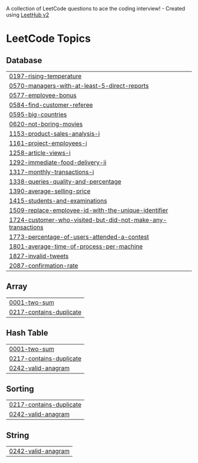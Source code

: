 A collection of LeetCode questions to ace the coding interview! - Created using [LeetHub v2](https://github.com/arunbhardwaj/LeetHub-2.0)
<!---LeetCode Topics Start-->
# LeetCode Topics
## Database
|  |
| ------- |
| [0197-rising-temperature](https://github.com/Tushar-555/LeetCode/tree/master/0197-rising-temperature) |
| [0570-managers-with-at-least-5-direct-reports](https://github.com/Tushar-555/LeetCode/tree/master/0570-managers-with-at-least-5-direct-reports) |
| [0577-employee-bonus](https://github.com/Tushar-555/LeetCode/tree/master/0577-employee-bonus) |
| [0584-find-customer-referee](https://github.com/Tushar-555/LeetCode/tree/master/0584-find-customer-referee) |
| [0595-big-countries](https://github.com/Tushar-555/LeetCode/tree/master/0595-big-countries) |
| [0620-not-boring-movies](https://github.com/Tushar-555/LeetCode/tree/master/0620-not-boring-movies) |
| [1153-product-sales-analysis-i](https://github.com/Tushar-555/LeetCode/tree/master/1153-product-sales-analysis-i) |
| [1161-project-employees-i](https://github.com/Tushar-555/LeetCode/tree/master/1161-project-employees-i) |
| [1258-article-views-i](https://github.com/Tushar-555/LeetCode/tree/master/1258-article-views-i) |
| [1292-immediate-food-delivery-ii](https://github.com/Tushar-555/LeetCode/tree/master/1292-immediate-food-delivery-ii) |
| [1317-monthly-transactions-i](https://github.com/Tushar-555/LeetCode/tree/master/1317-monthly-transactions-i) |
| [1338-queries-quality-and-percentage](https://github.com/Tushar-555/LeetCode/tree/master/1338-queries-quality-and-percentage) |
| [1390-average-selling-price](https://github.com/Tushar-555/LeetCode/tree/master/1390-average-selling-price) |
| [1415-students-and-examinations](https://github.com/Tushar-555/LeetCode/tree/master/1415-students-and-examinations) |
| [1509-replace-employee-id-with-the-unique-identifier](https://github.com/Tushar-555/LeetCode/tree/master/1509-replace-employee-id-with-the-unique-identifier) |
| [1724-customer-who-visited-but-did-not-make-any-transactions](https://github.com/Tushar-555/LeetCode/tree/master/1724-customer-who-visited-but-did-not-make-any-transactions) |
| [1773-percentage-of-users-attended-a-contest](https://github.com/Tushar-555/LeetCode/tree/master/1773-percentage-of-users-attended-a-contest) |
| [1801-average-time-of-process-per-machine](https://github.com/Tushar-555/LeetCode/tree/master/1801-average-time-of-process-per-machine) |
| [1827-invalid-tweets](https://github.com/Tushar-555/LeetCode/tree/master/1827-invalid-tweets) |
| [2087-confirmation-rate](https://github.com/Tushar-555/LeetCode/tree/master/2087-confirmation-rate) |
## Array
|  |
| ------- |
| [0001-two-sum](https://github.com/Tushar-555/LeetCode/tree/master/0001-two-sum) |
| [0217-contains-duplicate](https://github.com/Tushar-555/LeetCode/tree/master/0217-contains-duplicate) |
## Hash Table
|  |
| ------- |
| [0001-two-sum](https://github.com/Tushar-555/LeetCode/tree/master/0001-two-sum) |
| [0217-contains-duplicate](https://github.com/Tushar-555/LeetCode/tree/master/0217-contains-duplicate) |
| [0242-valid-anagram](https://github.com/Tushar-555/LeetCode/tree/master/0242-valid-anagram) |
## Sorting
|  |
| ------- |
| [0217-contains-duplicate](https://github.com/Tushar-555/LeetCode/tree/master/0217-contains-duplicate) |
| [0242-valid-anagram](https://github.com/Tushar-555/LeetCode/tree/master/0242-valid-anagram) |
## String
|  |
| ------- |
| [0242-valid-anagram](https://github.com/Tushar-555/LeetCode/tree/master/0242-valid-anagram) |
<!---LeetCode Topics End-->
